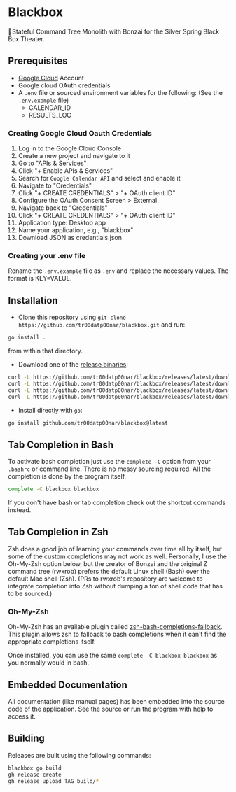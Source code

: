 # Blackbox

🌳Stateful Command Tree Monolith with Bonzai for the Silver Spring Black Box Theater.

## Prerequisites

- [Google Cloud](cloud.google.com) Account
- Google cloud OAuth credentials
- A `.env` file or sourced environment variables for the following:
  (See the `.env.example` file)
  - CALENDAR_ID
  - RESULTS_LOC

### Creating Google Cloud Oauth Credentials

1. Log in to the Google Cloud Console
2. Create a new project and navigate to it
3. Go to "APIs & Services"
4. Click "+ Enable APIs & Services"
5. Search for `Google Calendar API` and select and enable it
6. Navigate to "Credentials"
7. Click "+ CREATE CREDENTIALS" > "+ OAuth client ID"
8. Configure the OAuth Consent Screen > External
9. Navigate back to "Credentials"
10. Click "+ CREATE CREDENTIALS" > "+ OAuth client ID"
11. Application type: Desktop app
12. Name your application, e.g., "blackbox"
13. Download JSON as credentials.json

### Creating your .env file

Rename the `.env.example` file as `.env` and replace the necessary values. The format is KEY=VALUE.

## Installation

- Clone this repository using `git clone https://github.com/tr00datp00nar/blackbox.git` and run:

```bash
go install .
```

from within that directory.

- Download one of the [release binaries](https://github.com/tr00datp00nar/blackbox/releases):

```bash
curl -L https://github.com/tr00datp00nar/blackbox/releases/latest/download/blackbox-linux-amd64 -o ~/.local/bin/tr00datp00nar
curl -L https://github.com/tr00datp00nar/blackbox/releases/latest/download/blackbox-darwin-amd64 -o ~/.local/bin/tr00datp00nar
curl -L https://github.com/tr00datp00nar/blackbox/releases/latest/download/blackbox-darwin-arm64 -o ~/.local/bin/tr00datp00nar
curl -L https://github.com/tr00datp00nar/blackbox/releases/latest/download/blackbox-windows-amd64 -o ~/.local/bin/tr00datp00nar
```

- Install directly with `go`:

```bash
go install github.com/tr00datp00nar/blackbox@latest
```

## Tab Completion in Bash

To activate bash completion just use the `complete -C` option from your `.bashrc` or command line. There is no messy sourcing required. All the completion is done by the program itself.

```bash
complete -C blackbox blackbox
```

If you don't have bash or tab completion check out the shortcut commands instead.

## Tab Completion in Zsh

Zsh does a good job of learning your commands over time all by itself, but some of the custom completions may not work as well. Personally, I use the Oh-My-Zsh option below, but the creator of Bonzai and the original Z command tree (rwxrob) prefers the default Linux shell (Bash) over the default Mac shell (Zsh). (PRs to rwxrob's repository are welcome to integrate completion into Zsh without dumping a ton of shell code that has to be sourced.)

### Oh-My-Zsh

Oh-My-Zsh has an available plugin called [zsh-bash-completions-fallback](https://github.com/3v1n0/zsh-bash-completions-fallback). This plugin allows zsh to fallback to bash completions when it can't find the appropriate completions itself.

Once installed, you can use the same `complete -C blackbox blackbox` as you normally would in bash.

## Embedded Documentation

All documentation (like manual pages) has been embedded into the source code of the application. See the source or run the program with help to access it.

## Building

Releases are built using the following commands:

```bash
blackbox go build
gh release create
gh release upload TAG build/*
```
